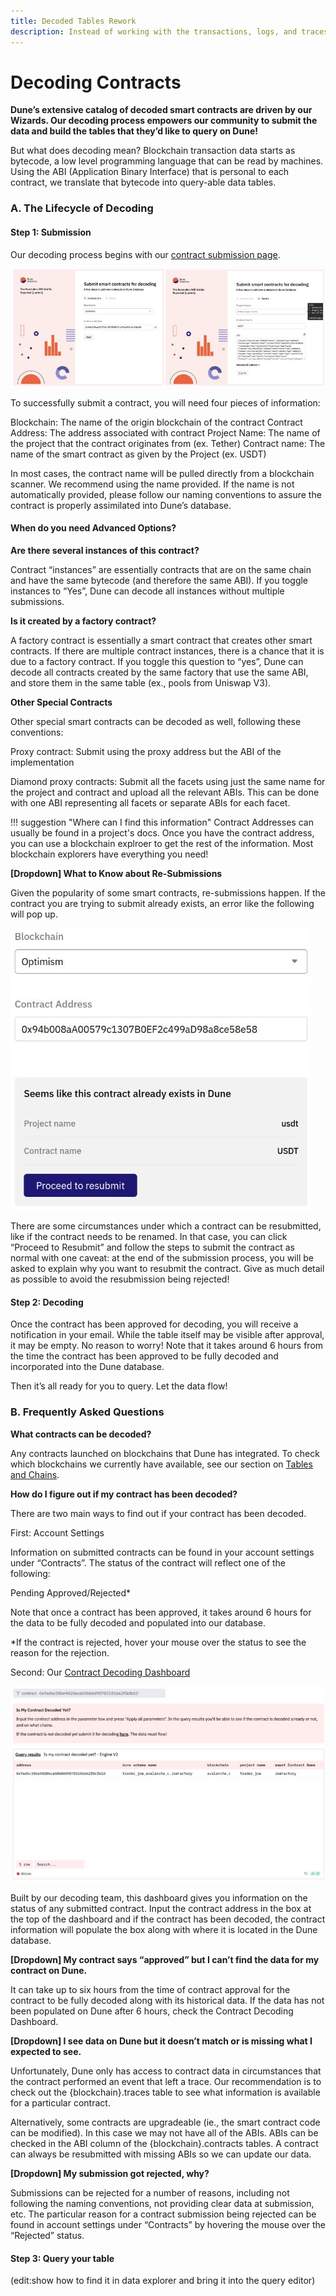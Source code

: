 ```yaml
---
title: Decoded Tables Rework
description: Instead of working with the transactions, logs, and traces in their raw states, on Dune we decode smart contract activity into nice human-readable tables.
---
```


# Decoding Contracts

**Dune’s extensive catalog of decoded smart contracts are driven by our Wizards. Our decoding process empowers our community to submit the data and build the tables that they’d like to query on Dune!**

But what does decoding mean? Blockchain transaction data starts as bytecode, a low level programming language that can be read by machines. Using the ABI (Application Binary Interface) that is personal to each contract, we translate that bytecode into query-able data tables.   

### A. The Lifecycle of Decoding

#### Step 1: Submission

Our decoding process begins with our [contract submission page](https://dune.com/docs/app/decoding-contracts/).

![](../images/decoding_submit_page.JPG)

To successfully submit a contract, you will need four pieces of information:

Blockchain: The name of the origin blockchain of the contract
Contract Address: The address associated with contract
Project Name: The name of the project that the contract originates from (ex. Tether) 
Contract name: The name of the smart contract as given by the Project (ex. USDT) 

In most cases, the contract name will be pulled directly from a blockchain scanner. We recommend using the name provided. If the name is not automatically provided, please follow our naming conventions to assure the contract is properly assimilated into Dune’s database.

#### When do you need Advanced Options?

**Are there several instances of this contract?**

Contract “instances” are essentially contracts that are on the same chain and have the same bytecode (and therefore the same ABI). If you toggle instances to “Yes”, Dune can decode all instances without multiple submissions. 

**Is it created by a factory contract?**

A factory contract is essentially a smart contract that creates other smart contracts. If there are multiple contract instances, there is a chance that it is due to a factory contract. If you toggle this question to “yes”, Dune can decode all contracts created by the same factory that use the same ABI, and store them in the same table (ex., pools from Uniswap V3). 

**Other Special Contracts**

Other special smart contracts can be decoded as well, following these conventions: 

Proxy contract: Submit using the proxy address but the ABI of the implementation

Diamond proxy contracts: Submit all the facets using just the same name for the project and contract and upload all the relevant ABIs. This can be done with one ABI representing all facets or separate ABIs for each facet.

!!! suggestion "Where can I find this information"
    Contract Addresses can usually be found in a project's docs. Once you have the contract address, you can use a blockchain explroer to get the rest of the information. Most blockchain explorers have everything you need!

**[Dropdown] What to Know about Re-Submissions**

Given the popularity of some smart contracts, re-submissions happen. If the contract you are trying to submit already exists, an error like the following will pop up.

![](../images/decoding_resubmit.JPG)

There are some circumstances under which a contract can be resubmitted, like if the contract needs to be renamed. In that case, you can click “Proceed to Resubmit” and follow the steps to submit the contract as normal with one caveat: at the end of the submission process, you will be asked to explain why you want to resubmit the contract. Give as much detail as possible to avoid the resubmission being rejected! 

#### Step 2: Decoding

Once the contract has been approved for decoding, you will receive a notification in your email. While the table itself may be visible after approval, it may be empty. No reason to worry! Note that it takes around 6 hours from the time the contract has been approved to be fully decoded and incorporated into the Dune database. 

Then it’s all ready for you to query. Let the data flow! 

### B. Frequently Asked Questions

**What contracts can be decoded?**

Any contracts launched on blockchains that Dune has integrated. To check which blockchains we currently have available, see our section on [Tables and Chains](https://dune.com/docs/data-tables/).

**How do I figure out if my contract has been decoded?**

There are two main ways to find out if your contract has been decoded. 

First: Account Settings

Information on submitted contracts can be found in your account settings under “Contracts”. The status of the contract will reflect one of the following: 

Pending
Approved/Rejected*

Note that once a contract has been approved, it takes around 6 hours for the data to be fully decoded and populated into our database.

*If the contract is rejected, hover your mouse over the status to see the reason for the rejection. 

Second: Our [Contract Decoding Dashboard](https://dune.com/dune/is-my-contract-decoded-yet-v2)

![](../images/contract_decoding_dash.JPG)

Built by our decoding team, this dashboard gives you information on the status of any submitted contract. Input the contract address in the box at the top of the dashboard and if the contract has been decoded, the contract information will populate the box along with where it is located in the Dune database. 

**[Dropdown] My contract says “approved” but I can’t find the data for my contract on Dune.**

It can take up to six hours from the time of contract approval for the contract to be fully decoded along with its historical data. If the data has not been populated on Dune after 6 hours, check the Contract Decoding Dashboard. 

**[Dropdown] I see data on Dune but it doesn’t match or is missing what I expected to see.**

Unfortunately, Dune only has access to contract data in circumstances that the contract performed an event that left a trace. Our recommendation is to check out the {blockchain}.traces table to see what information is available for a particular contract.

Alternatively, some contracts are upgradeable (ie., the smart contract code can be modified). In this case we may not have all of the ABIs. ABIs can be checked in the ABI column of the {blockchain}.contracts tables. A contract can always be resubmitted with missing ABIs so we can update our data. 

**[Dropdown] My submission got rejected, why?**

Submissions can be rejected for a number of reasons, including not following the naming conventions, not providing clear data at submission, etc. The particular reason for a contract submission being rejected can be found in account settings under “Contracts” by hovering the mouse over the “Rejected” status. 

#### Step 3: Query your table

(edit:show how to find it in data explorer and bring it into the query editor)